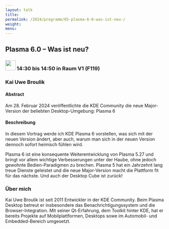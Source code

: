 ```yaml
---
layout: talk
title:
permalink: /2024/programm/65-plasma-6-0-was-ist-neu-/
weight:
menu:
---
```

## Plasma 6.0 – Was ist neu?

### <img height = "32" src="../../../images/talk.svg"> 14:30 bis 14:50 in Raum V1 (F119)

### Kai Uwe Broulik

#### Abstract

Am 28. Februar 2024 veröffentlichte die KDE Community die neue Major-Version der beliebten Desktop-Umgebung: Plasma 6

#### Beschreibung

In diesem Vortrag werde ich KDE Plasma 6 vorstellen, was sich mit der neuen Version ändert, aber auch, warum man sich in der neuen Version dennoch sofort heimisch fühlen wird.

Plasma 6 ist eine konsequente Weiterentwicklung von Plasma 5.27 und bringt vor allem wichtige Verbesserungen unter der Haube, ohne jedoch gewohnte Bedien-Paradigmen zu brechen. Plasma 5 hat ein Jahrzehnt lang treue Dienste geleistet und die neue Major-Version macht die Plattform fit für das nächste. Und auch der Desktop Cube ist zurück!

### Über mich

Kai Uwe Broulik ist seit 2011 Entwickler in der KDE Community. Beim Plasma Desktop betreut er insbesondere das Benachrichtigungssystem und die Browser-Integration. Mit seiner Qt-Erfahrung, dem Toolkit hinter KDE, hat er bereits Projekte auf Mobilplattformen, Desktops sowe im Automobil- und Embedded-Bereich umgesetzt.

